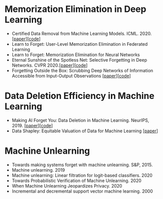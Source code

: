 # Memorization Elimination in Deep Learning
- Certified Data Removal from Machine Learning Models. ICML. 2020.[[paper](https://arxiv.org/pdf/1911.03030.pdf)][[code](https://github.com/facebookresearch/certified-removal)]
- Learn to Forget: User-Level Memorization Elimination in Federated Learning  
- Learn to Forget: Memorization Elimination for Neural Networks
- Eternal Sunshine of the Spotless Net: Selective Forgetting in Deep Networks. CVPR 2020.[[paper](https://openaccess.thecvf.com/content_CVPR_2020/papers/Golatkar_Eternal_Sunshine_of_the_Spotless_Net_Selective_Forgetting_in_Deep_CVPR_2020_paper.pdf)][[code](https://github.com/AdityaGolatkar/SelectiveForgetting)]  
- Forgetting Outside the Box: Scrubbing Deep Networks of Information Accessible from Input-Output Observations [[paper](https://arxiv.org/abs/2003.02960)][[code](https://github.com/AdityaGolatkar/SelectiveForgetting)]

# Data Deletion Efficiency in Machine Learning
- Making AI Forget You: Data Deletion in Machine Learning. NeurIPS, 2019. [[paper](https://arxiv.org/abs/1907.05012)][[code](https://github.com/tginart/deletion-efficient-kmeans)]
- Data Shapley: Equitable Valuation of Data for Machine Learning [[paper](https://arxiv.org/abs/1904.02868)]

# Machine Unlearning
- Towards making systems forget with machine unlearning. S&P, 2015.
- Machine unlearning. 2019
- Machine unlearning: Linear filtration for logit-based classifiers. 2020
- Towards Probabilistic Verification of Machine Unlearning. 2020
- When Machine Unlearning Jeopardizes Privacy. 2020
- Incremental and decremental support vector machine learning. 2000







